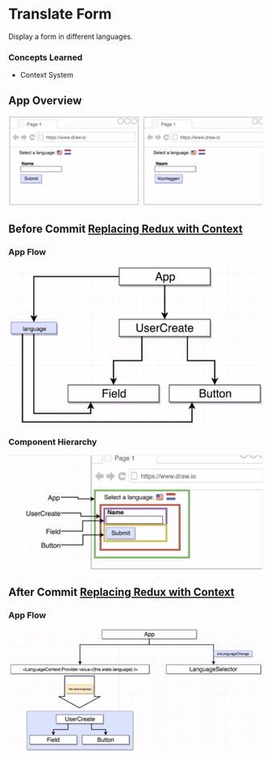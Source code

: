 # Translate Form

Display a form in different languages.

### Concepts Learned

- Context System

## App Overview

![App Overview](app_overview.png)

## Before Commit [Replacing Redux with Context](https://github.com/shan18/React-with-Redux/tree/339201095518627a01483fb55af97bf566056ec1)

### App Flow

![App_flow_v1](app_flow_v1.png)

### Component Hierarchy

![Component Hierarchy](component_hierarchy.png)

## After Commit [Replacing Redux with Context](https://github.com/shan18/React-with-Redux/tree/baaad2024ffb80f4439f1f538b43880041b670db)

### App Flow

![App_flow_v2](app_flow_v2.png)
